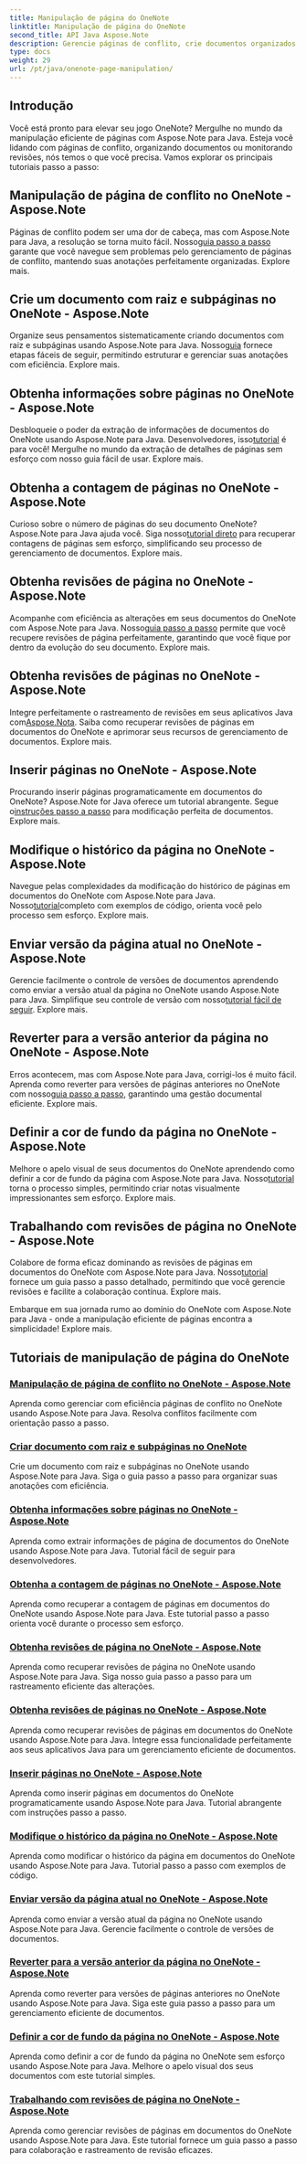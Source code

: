 ```yaml
---
title: Manipulação de página do OneNote
linktitle: Manipulação de página do OneNote
second_title: API Java Aspose.Note
description: Gerencie páginas de conflito, crie documentos organizados e rastreie revisões no OneNote usando Aspose.Note para Java. Tutoriais passo a passo para gerenciamento eficiente de documentos.
type: docs
weight: 29
url: /pt/java/onenote-page-manipulation/
---
```


## Introdução

Você está pronto para elevar seu jogo OneNote? Mergulhe no mundo da manipulação eficiente de páginas com Aspose.Note para Java. Esteja você lidando com páginas de conflito, organizando documentos ou monitorando revisões, nós temos o que você precisa. Vamos explorar os principais tutoriais passo a passo:

## Manipulação de página de conflito no OneNote - Aspose.Note
 Páginas de conflito podem ser uma dor de cabeça, mas com Aspose.Note para Java, a resolução se torna muito fácil. Nosso[guia passo a passo](./conflict-page-manipulation/) garante que você navegue sem problemas pelo gerenciamento de páginas de conflito, mantendo suas anotações perfeitamente organizadas. Explore mais.

## Crie um documento com raiz e subpáginas no OneNote - Aspose.Note
 Organize seus pensamentos sistematicamente criando documentos com raiz e subpáginas usando Aspose.Note para Java. Nosso[guia](./create-document-with-root-and-sub-pages/) fornece etapas fáceis de seguir, permitindo estruturar e gerenciar suas anotações com eficiência. Explore mais.

## Obtenha informações sobre páginas no OneNote - Aspose.Note
 Desbloqueie o poder da extração de informações de documentos do OneNote usando Aspose.Note para Java. Desenvolvedores, isso[tutorial](./get-information-about-pages/) é para você! Mergulhe no mundo da extração de detalhes de páginas sem esforço com nosso guia fácil de usar. Explore mais.

## Obtenha a contagem de páginas no OneNote - Aspose.Note
 Curioso sobre o número de páginas do seu documento OneNote? Aspose.Note para Java ajuda você. Siga nosso[tutorial direto](./get-page-count/) para recuperar contagens de páginas sem esforço, simplificando seu processo de gerenciamento de documentos. Explore mais.

## Obtenha revisões de página no OneNote - Aspose.Note
Acompanhe com eficiência as alterações em seus documentos do OneNote com Aspose.Note para Java. Nosso[guia passo a passo](./get-page-revisions/) permite que você recupere revisões de página perfeitamente, garantindo que você fique por dentro da evolução do seu documento. Explore mais.

## Obtenha revisões de páginas no OneNote - Aspose.Note
 Integre perfeitamente o rastreamento de revisões em seus aplicativos Java com[Aspose.Nota](https://link-to-aspose.note). Saiba como recuperar revisões de páginas em documentos do OneNote e aprimorar seus recursos de gerenciamento de documentos. Explore mais.

## Inserir páginas no OneNote - Aspose.Note
 Procurando inserir páginas programaticamente em documentos do OneNote? Aspose.Note for Java oferece um tutorial abrangente. Segue o[instruções passo a passo](./insert-pages/) para modificação perfeita de documentos. Explore mais.

## Modifique o histórico da página no OneNote - Aspose.Note
 Navegue pelas complexidades da modificação do histórico de páginas em documentos do OneNote com Aspose.Note para Java. Nosso[tutorial](./modify-page-history/)completo com exemplos de código, orienta você pelo processo sem esforço. Explore mais.

## Enviar versão da página atual no OneNote - Aspose.Note
 Gerencie facilmente o controle de versões de documentos aprendendo como enviar a versão atual da página no OneNote usando Aspose.Note para Java. Simplifique seu controle de versão com nosso[tutorial fácil de seguir](./push-current-page-version/). Explore mais.

## Reverter para a versão anterior da página no OneNote - Aspose.Note
 Erros acontecem, mas com Aspose.Note para Java, corrigi-los é muito fácil. Aprenda como reverter para versões de páginas anteriores no OneNote com nosso[guia passo a passo](./roll-back-to-previous-page-version/), garantindo uma gestão documental eficiente. Explore mais.

## Definir a cor de fundo da página no OneNote - Aspose.Note
 Melhore o apelo visual de seus documentos do OneNote aprendendo como definir a cor de fundo da página com Aspose.Note para Java. Nosso[tutorial](./set-page-background-color/) torna o processo simples, permitindo criar notas visualmente impressionantes sem esforço. Explore mais.

## Trabalhando com revisões de página no OneNote - Aspose.Note
Colabore de forma eficaz dominando as revisões de páginas em documentos do OneNote com Aspose.Note para Java. Nosso[tutorial](./working-with-page-revisions/) fornece um guia passo a passo detalhado, permitindo que você gerencie revisões e facilite a colaboração contínua. Explore mais.

Embarque em sua jornada rumo ao domínio do OneNote com Aspose.Note para Java - onde a manipulação eficiente de páginas encontra a simplicidade! Explore mais.
## Tutoriais de manipulação de página do OneNote
### [Manipulação de página de conflito no OneNote - Aspose.Note](./conflict-page-manipulation/)
Aprenda como gerenciar com eficiência páginas de conflito no OneNote usando Aspose.Note para Java. Resolva conflitos facilmente com orientação passo a passo.
### [Criar documento com raiz e subpáginas no OneNote](./create-document-with-root-and-sub-pages/)
Crie um documento com raiz e subpáginas no OneNote usando Aspose.Note para Java. Siga o guia passo a passo para organizar suas anotações com eficiência.
### [Obtenha informações sobre páginas no OneNote - Aspose.Note](./get-information-about-pages/)
Aprenda como extrair informações de página de documentos do OneNote usando Aspose.Note para Java. Tutorial fácil de seguir para desenvolvedores.
### [Obtenha a contagem de páginas no OneNote - Aspose.Note](./get-page-count/)
Aprenda como recuperar a contagem de páginas em documentos do OneNote usando Aspose.Note para Java. Este tutorial passo a passo orienta você durante o processo sem esforço.
### [Obtenha revisões de página no OneNote - Aspose.Note](./get-page-revisions/)
Aprenda como recuperar revisões de página no OneNote usando Aspose.Note para Java. Siga nosso guia passo a passo para um rastreamento eficiente das alterações.
### [Obtenha revisões de páginas no OneNote - Aspose.Note](./get-revisions-of-pages/)
Aprenda como recuperar revisões de páginas em documentos do OneNote usando Aspose.Note para Java. Integre essa funcionalidade perfeitamente aos seus aplicativos Java para um gerenciamento eficiente de documentos.
### [Inserir páginas no OneNote - Aspose.Note](./insert-pages/)
Aprenda como inserir páginas em documentos do OneNote programaticamente usando Aspose.Note para Java. Tutorial abrangente com instruções passo a passo.
### [Modifique o histórico da página no OneNote - Aspose.Note](./modify-page-history/)
Aprenda como modificar o histórico da página em documentos do OneNote usando Aspose.Note para Java. Tutorial passo a passo com exemplos de código.
### [Enviar versão da página atual no OneNote - Aspose.Note](./push-current-page-version/)
Aprenda como enviar a versão atual da página no OneNote usando Aspose.Note para Java. Gerencie facilmente o controle de versões de documentos.
### [Reverter para a versão anterior da página no OneNote - Aspose.Note](./roll-back-to-previous-page-version/)
Aprenda como reverter para versões de páginas anteriores no OneNote usando Aspose.Note para Java. Siga este guia passo a passo para um gerenciamento eficiente de documentos.
### [Definir a cor de fundo da página no OneNote - Aspose.Note](./set-page-background-color/)
Aprenda como definir a cor de fundo da página no OneNote sem esforço usando Aspose.Note para Java. Melhore o apelo visual dos seus documentos com este tutorial simples.
### [Trabalhando com revisões de página no OneNote - Aspose.Note](./working-with-page-revisions/)
Aprenda como gerenciar revisões de páginas em documentos do OneNote usando Aspose.Note para Java. Este tutorial fornece um guia passo a passo para colaboração e rastreamento de revisão eficazes.